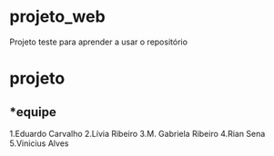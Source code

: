 # projeto_web
Projeto teste para aprender a usar o repositório

# projeto
## *equipe
1.Eduardo Carvalho
2.Lívia Ribeiro
3.M. Gabriela Ribeiro
4.Rian Sena
5.Vinicius Alves


